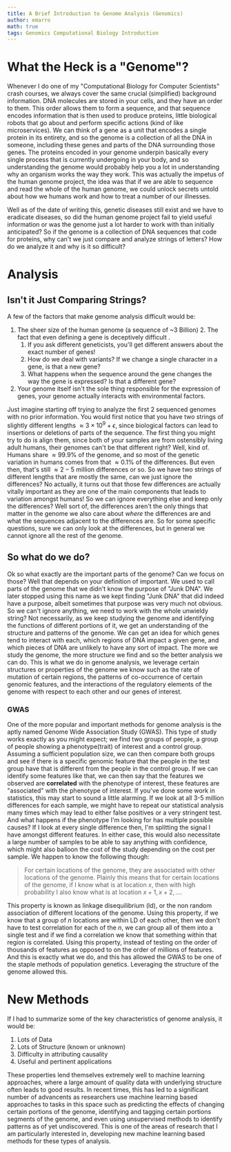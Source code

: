 ```yaml
---
title: A Brief Introduction to Genome Analysis (Genomics)
author: emarro
math: true
tags: Genomics Computational Biology Introduction
---
```


# What the Heck is a "Genome"?
Whenever I do one of my "Computational Biology for Computer Scientists" crash courses, we always cover the same crucial (simplified) background information. DNA molecules are stored in your cells, and they have an order to them. This order allows them to form a sequence, and that sequence encodes information that is then used to produce proteins, little biological robots that go about and perform specific actions (kind of like microservices). We can think of a gene as a unit that encodes a single protein in its entirety, and so the genome is a collection of all the DNA in someone, including  these genes and parts of the DNA surrounding those genes. The proteins encoded in your genome underpin basically every single process that is currently undergoing in your body, and so understanding the genome would probably help you a lot in understanding why an organism works the way they work. This was actually the impetus of the human genome project, the idea was that if we are able to sequence and read the whole of the human genome, we could unlock secrets untold about how we humans work and how to treat a number of our illnesses.  


Well as of the date of writing this, genetic diseases still exist and we have to eradicate diseases, so did the human genome project fail to yield useful information or was the genome just a lot harder to work with than initially anticipated? So if the genome is a collection of DNA sequences that code for proteins, why can't we just compare and analyze strings of letters? How do we analyze it and why is it so difficult?

# Analysis
## Isn't it Just Comparing Strings?

A few of the factors that make genome analysis difficult would be:
1. The sheer size of the human genome (a sequence of ~3 Billion)
   2. The fact that even defining a gene is deceptively difficult .
   1. If you ask different geneticists, you'll get different answers about the exact number of genes!
   2. How do we deal with variants? If we change a single character in a gene, is that a new gene? 
   3. What happens when the sequence around the gene changes the way the gene is expressed? Is that a different gene?
3. Your genome itself isn't the sole thing responsible for the expression of genes,  your genome actually interacts with environmental factors.

Just imagine starting off trying to analyze the first 2 sequenced genomes with no prior information. You would first notice that you have two strings of slightly different  lengths $\approx 3 \times 10^{9} + \epsilon$, since biological factors can lead to insertions or deletions of parts of the sequence. The first thing you might try to do is align them, since both of your samples are from ostensibly living adult humans, their genomes can't be that different right? 
Well, kind of. Humans share $\approx 99.9\%$ of the genome, and so most of the genetic variation in humans comes from that $\approx 0.1\%$ of the differences. But even then, that's still $\approx 2-5$ million differences or so. So we have two strings of different lengths that are mostly the same, can we just ignore the differences? No actually, it turns out that those few differences are actually vitally important as they are one of the main components that leads to variation amongst humans! So we can ignore everything else and keep only the differences? Well sort of, the differences aren't the only things that matter in the genome we also care about _where_ the differences are and what the sequences adjacent to the differences are. So for some specific questions, sure we can only look at the differences, but in general we cannot ignore all the rest of the genome. 

## So what do we do?
Ok so what exactly are the important parts of the genome? Can we focus on those? Well that depends on your definition of important. We used to call parts of the genome that we didn't know the purpose of "Junk DNA". We later stopped using this name as we kept finding "Junk DNA" that did indeed have a purpose, albeit sometimes that purpose was very much not obvious. So we can't ignore anything, we need to work with the whole unwieldy string? Not necessarily, as we keep studying the genome and identifying the functions of different portions of it, we get an understanding of the structure and patterns of the genome. We can get an idea for which genes tend to interact with each, which regions of DNA impact a given gene, and which pieces of DNA are unlikely to have any sort of impact. The more we study the genome, the more structure we find and so the better analysis we can do. This is what we do in genome analysis, we leverage certain structures or properties of the genome we know such as the rate of mutation of certain regions, the patterns of co-occurrence of certain genomic features, and the interactions of the regulatory elements of the genome with respect to each other and our genes of interest. 

### GWAS
One of the more popular and important methods for genome analysis is the aptly named Genome Wide Association Study (GWAS). This type of study works exactly as you might expect; we find two groups of people, a group of people showing a phenotype(trait) of interest and a control group. Assuming a sufficient population size, we can then compare both groups and see if there is a specific genomic feature that the people in the test group have that is different from the people in the control group. 
If we can identify some features like that, we can then say that the features we observed are __correlated__ with the phenotype of interest, these features are "associated" with the phenotype of interest.
If you've done some work in statistics, this may start to sound a little alarming. If we look at all 3-5 million differences for each sample, we might have to repeat our statistical analysis many times which may lead to either false positives or a very stringent test. And what happens if the phenotype I'm looking for has multiple possible causes? If I look at every single difference then, I'm splitting the signal I have amongst different features. In either case, this would also necessitate a large number of samples to be able to say anything with confidence, which might also balloon the cost of the study depending on the cost per sample. We happen to know the following though:
> For certain locations of the genome, they are associated with other locations of the genome. Plainly this means that for certain locations of the genome, if I know what is at location $x$, then with high probability I also know what is at location $x+1, x+2, \ldots$. 

This property is known as linkage disequilibrium (ld), or the non random association of different locations of the genome. Using this property, if we know that a group of $n$ locations are within LD of each other, then we don't have to test correlation for each of the $n$, we can group all of them into a single test and if we find a correlation we know that something within that region is correlated. Using this property, instead of testing on the order of thousands of features as opposed to on the order of millions of features. And this is exactly what we do, and this has allowed the GWAS to be one of the staple methods of population genetics. Leveraging the structure of the genome allowed this.


# New Methods
If I had to summarize some of the key characteristics of genome analysis, it would be:
1. Lots of Data
2. Lots of Structure (known or unknown)
3. Difficulty in attributing causality
4. Useful and pertinent applications

These properties lend themselves extremely well to machine learning approaches, where a large amount of quality data with underlying structure often leads to good results. In recent times, this has led to a significant number of advancents as researchers use machine learning based approaches to tasks in this space such as predicting the effects of changing certain portions of the genome, identifying and tagging certain portions segments of the genome, and even using unsupervised methods to identify patterns as of yet undiscovered. This is one of the areas of research that I am particularly interested in, developing new machine learning based methods for these types of analysis. 
